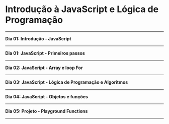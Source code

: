 <h1> Introdução à JavaScript e Lógica de Programação </h1> <hr>
<p><b>Dia 01: Introdução - JavaScript <hr>
Dia 01: JavaScript - Primeiros passos <hr>
Dia 02: JavaScript - Array e loop For <hr>
Dia 03: JavaScript - Lógica de Programação e Algoritmos <hr>
Dia 04: JavaScript - Objetos e funções <hr>
Dia 05: Projeto - Playground Functions <hr> </b></p>
